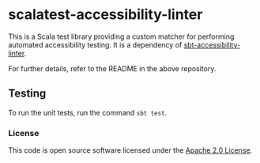 
# scalatest-accessibility-linter

This is a Scala test library providing a custom matcher for performing automated accessibility testing. It is a 
dependency of [sbt-accessibility-linter](https://www.github.com/hmrc/sbt-accessibility-linter).

For further details, refer to the README in the above repository.

## Testing

To run the unit tests, run the command `sbt test`.

### License

This code is open source software licensed under the [Apache 2.0 License]("http://www.apache.org/licenses/LICENSE-2.0.html").

